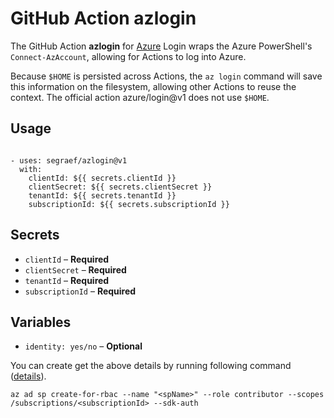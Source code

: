 # GitHub Action azlogin

The GitHub Action **azlogin** for [Azure](https://azure.microsoft.com/) Login wraps the Azure PowerShell's `Connect-AzAccount`, allowing for Actions to log into Azure.

Because `$HOME` is persisted across Actions, the `az login` command will save this information on the filesystem, allowing other Actions to reuse the context.
The official action azure/login@v1 does not use `$HOME`.

## Usage

```

- uses: segraef/azlogin@v1
  with:
    clientId: ${{ secrets.clientId }}
    clientSecret: ${{ secrets.clientSecret }}
    tenantId: ${{ secrets.tenantId }}
    subscriptionId: ${{ secrets.subscriptionId }}

```

## Secrets

- `clientId` – **Required**
- `clientSecret` – **Required**
- `tenantId` – **Required**
- `subscriptionId` – **Required**

## Variables

- `identity: yes/no` – **Optional**

You can create get the above details by running following command ([details](https://docs.microsoft.com/en-us/cli/azure/ad/sp?view=azure-cli-latest#az-ad-sp-create-for-rbac)).

`az ad sp create-for-rbac --name "<spName>" --role contributor --scopes /subscriptions/<subscriptionId> --sdk-auth`